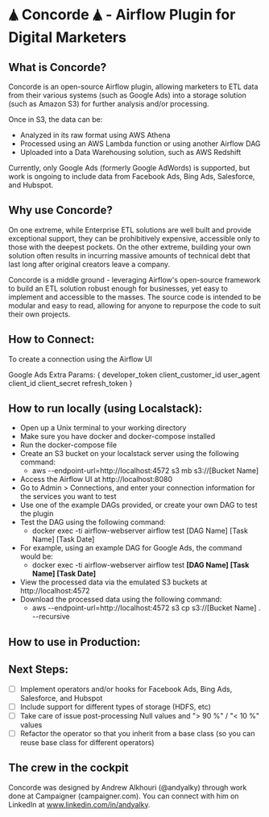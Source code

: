 # 🛦 Concorde 🛦 - Airflow Plugin for Digital Marketers #

## What is Concorde? ##
Concorde is an open-source Airflow plugin, allowing marketers to ETL data from their various systems (such as Google Ads) into a storage solution (such as Amazon S3) for further analysis and/or processing.

Once in S3, the data can be:
* Analyzed in its raw format using AWS Athena
* Processed using an AWS Lambda function or using another Airflow DAG
* Uploaded into a Data Warehousing solution, such as AWS Redshift

Currently, only Google Ads (formerly Google AdWords) is supported, but work is ongoing to include data from Facebook Ads, Bing Ads, Salesforce, and Hubspot.

## Why use Concorde? ##
On one extreme, while Enterprise ETL solutions are well built and provide exceptional support, they can be prohibitively expensive, accessible only to those with the deepest pockets. On the other extreme, building your own solution often results in incurring massive amounts of technical debt that last long after original creators leave a company.

Concorde is a middle ground - leveraging Airflow's open-source framework to build an ETL solution robust enough for businesses, yet easy to implement and accessible to the masses. The source code is intended to be modular and easy to read, allowing for anyone to repurpose the code to suit their own projects.

## How to Connect: ##

To create a connection using the Airflow UI

Google Ads
Extra Params:
{
    developer_token
    client_customer_id
    user_agent
    client_id
    client_secret
    refresh_token
}

## How to run locally (using Localstack): ##
* Open up a Unix terminal to your working directory 
* Make sure you have docker and docker-compose installed
* Run the docker-compose file
* Create an S3 bucket on your localstack server using the following command: 
    * aws --endpoint-url=http://localhost:4572 s3 mb s3://[Bucket Name]
* Access the Airflow UI at http://localhost:8080
* Go to Admin > Connections, and enter your connection information for the services you want to test
* Use one of the example DAGs provided, or create your own DAG to test the plugin
* Test the DAG using the following command: 
    * docker exec -ti airflow-webserver airflow test [DAG Name] [Task Name] [Task Date]
* For example, using an example DAG for Google Ads, the command would be: 
    * docker exec -ti airflow-webserver airflow test **[DAG Name] [Task Name] [Task Date]**
* View the processed data via the emulated S3 buckets at http://localhost:4572
* Download the processed data using the following command:
    * aws --endpoint-url=http://localhost:4572 s3 cp s3://[Bucket Name] . --recursive

## How to use in Production: ##

## Next Steps: ##
- [ ] Implement operators and/or hooks for Facebook Ads, Bing Ads, Salesforce, and Hubspot
- [ ] Include support for different types of storage (HDFS, etc)
- [ ] Take care of issue post-processing Null values and "> 90 %" / "< 10 %" values 
- [ ] Refactor the operator so that you inherit from a base class (so you can reuse base class for different operators)

## The crew in the cockpit ##
Concorde was designed by Andrew Alkhouri (@andyalky) through work done at Campaigner (campaigner.com). You can connect with him on LinkedIn at www.linkedin.com/in/andyalky.